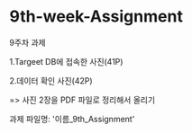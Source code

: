 # 9th-week-Assignment
9주차 과제

1.Targeet DB에 접속한 사진(41P)

2.데이터 확인 사진(42P)

=> 사진 2장을 PDF 파일로 정리해서 올리기

과제 파일명: '이름_9th_Assignment'
